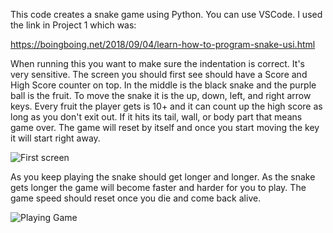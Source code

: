 This code creates a snake game using Python. You can use VSCode. I used the link in Project 1 which was: 

https://boingboing.net/2018/09/04/learn-how-to-program-snake-usi.html

When running this you want to make sure the indentation is correct. It's very sensitive. The screen you should first see should have a Score and High Score counter on top. In the middle is the black snake and the purple ball is the fruit. To move the snake it is the up, down, left, and right arrow keys. Every fruit the player gets is 10+ and it can count up the high score as long as you don't exit out. If it hits its tail, wall, or body part that means game over. The game will reset by itself and once you start moving the key it will start right away. 


![First screen](https://github.com/moktanna/it3038c-scripts/assets/142691046/c403ef34-969a-46a9-8d82-dc5087240a02)


As you keep playing the snake should get longer and longer. As the snake gets longer the game will become faster and harder for you to play. The game speed should reset once you die and come back alive. 

![Playing Game](https://github.com/moktanna/it3038c-scripts/assets/142691046/7c5ad92c-5c83-425c-8b3c-20954a00a916)
